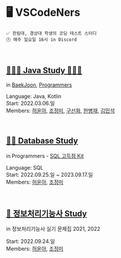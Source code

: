 # 🖥️ VSCodeNers
```
✅ 한림대, 경상대 학생의 코딩 테스트 스터디  
🕓 매주 일요일 16시 in Discord
```

<br/>

## [👩🏻‍💻 Java Study 👨🏻‍💻](https://github.com/VSCodeNers/heo-goo-joe-0306)
in [BaekJoon](https://www.acmicpc.net/), [Programmers](https://school.programmers.co.kr/learn/challenges?)  
  
Language: Java, Kotlin  
Start: 2022.03.06.일  
Members: [허윤아](https://github.com/yoona1110), [조정미](https://github.com/jung0115), [구선화](https://github.com/Gu-sunhw), [한병재](https://github.com/Hanbyungjae), [김민석](https://github.com/mins8578)  

<br/>
  
## [✍🏻 Database Study](https://github.com/VSCodeNers/db-study)
in Programmers - [SQL 고득점 Kit](https://school.programmers.co.kr/learn/challenges?tab=sql_practice_kit)  
  
Language: SQL  
Start: 2022.09.25.일 ~ 2023.09.17.일  
Members: [허윤아](https://github.com/yoona1110), [조정미](https://github.com/jung0115)  

<br/>

## [🪪 정보처리기능사 Study](https://github.com/VSCodeNers/info-license)
in 정보처리기능사 실기 문제집 2021, 2022  
  
Start: 2022.09.24.일  
Members: [허윤아](https://github.com/yoona1110), [조정미](https://github.com/jung0115)  
